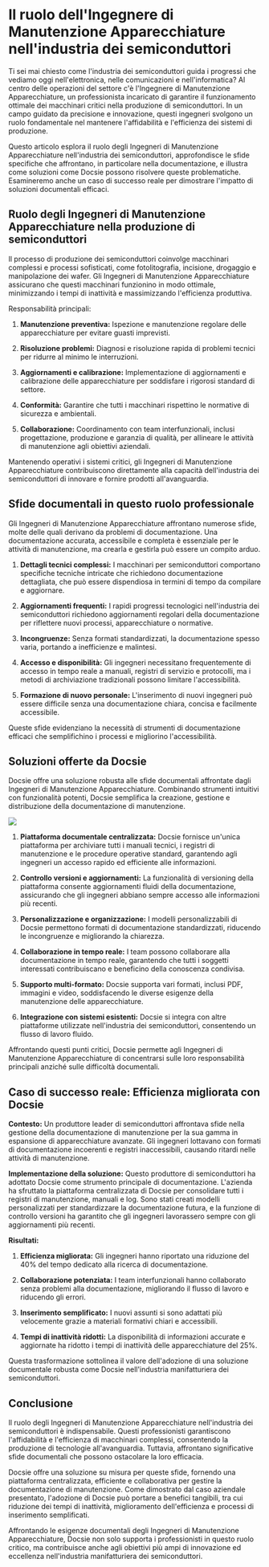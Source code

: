 # Il ruolo dell'Ingegnere di Manutenzione Apparecchiature nell'industria dei semiconduttori

Ti sei mai chiesto come l'industria dei semiconduttori guida i progressi che vediamo oggi nell'elettronica, nelle comunicazioni e nell'informatica? Al centro delle operazioni del settore c'è l'Ingegnere di Manutenzione Apparecchiature, un professionista incaricato di garantire il funzionamento ottimale dei macchinari critici nella produzione di semiconduttori. In un campo guidato da precisione e innovazione, questi ingegneri svolgono un ruolo fondamentale nel mantenere l'affidabilità e l'efficienza dei sistemi di produzione.

Questo articolo esplora il ruolo degli Ingegneri di Manutenzione Apparecchiature nell'industria dei semiconduttori, approfondisce le sfide specifiche che affrontano, in particolare nella documentazione, e illustra come soluzioni come Docsie possono risolvere queste problematiche. Esamineremo anche un caso di successo reale per dimostrare l'impatto di soluzioni documentali efficaci.

## Ruolo degli Ingegneri di Manutenzione Apparecchiature nella produzione di semiconduttori

Il processo di produzione dei semiconduttori coinvolge macchinari complessi e processi sofisticati, come fotolitografia, incisione, drogaggio e manipolazione dei wafer. Gli Ingegneri di Manutenzione Apparecchiature assicurano che questi macchinari funzionino in modo ottimale, minimizzando i tempi di inattività e massimizzando l'efficienza produttiva.

Responsabilità principali:

1. **Manutenzione preventiva:** Ispezione e manutenzione regolare delle apparecchiature per evitare guasti imprevisti.

2. **Risoluzione problemi:** Diagnosi e risoluzione rapida di problemi tecnici per ridurre al minimo le interruzioni.

3. **Aggiornamenti e calibrazione:** Implementazione di aggiornamenti e calibrazione delle apparecchiature per soddisfare i rigorosi standard di settore.

4. **Conformità:** Garantire che tutti i macchinari rispettino le normative di sicurezza e ambientali.

5. **Collaborazione:** Coordinamento con team interfunzionali, inclusi progettazione, produzione e garanzia di qualità, per allineare le attività di manutenzione agli obiettivi aziendali.

Mantenendo operativi i sistemi critici, gli Ingegneri di Manutenzione Apparecchiature contribuiscono direttamente alla capacità dell'industria dei semiconduttori di innovare e fornire prodotti all'avanguardia.

## Sfide documentali in questo ruolo professionale

Gli Ingegneri di Manutenzione Apparecchiature affrontano numerose sfide, molte delle quali derivano da problemi di documentazione. Una documentazione accurata, accessibile e completa è essenziale per le attività di manutenzione, ma crearla e gestirla può essere un compito arduo.

1. **Dettagli tecnici complessi:** I macchinari per semiconduttori comportano specifiche tecniche intricate che richiedono documentazione dettagliata, che può essere dispendiosa in termini di tempo da compilare e aggiornare.

2. **Aggiornamenti frequenti:** I rapidi progressi tecnologici nell'industria dei semiconduttori richiedono aggiornamenti regolari della documentazione per riflettere nuovi processi, apparecchiature o normative.

3. **Incongruenze:** Senza formati standardizzati, la documentazione spesso varia, portando a inefficienze e malintesi.

4. **Accesso e disponibilità:** Gli ingegneri necessitano frequentemente di accesso in tempo reale a manuali, registri di servizio e protocolli, ma i metodi di archiviazione tradizionali possono limitare l'accessibilità.

5. **Formazione di nuovo personale:** L'inserimento di nuovi ingegneri può essere difficile senza una documentazione chiara, concisa e facilmente accessibile.

Queste sfide evidenziano la necessità di strumenti di documentazione efficaci che semplifichino i processi e migliorino l'accessibilità.

## Soluzioni offerte da Docsie

Docsie offre una soluzione robusta alle sfide documentali affrontate dagli Ingegneri di Manutenzione Apparecchiature. Combinando strumenti intuitivi con funzionalità potenti, Docsie semplifica la creazione, gestione e distribuzione della documentazione di manutenzione.

![](https://cdn.docsie.io/workspace_PxAvC1Uenuc7ad6H3/doc_wn84Jkoc6hIMTO2eE/file_Vyzz5xo721z1FTuRb/image_02d6bb1e-9192-fdba-359c-4a466d630223.jpg)

1. **Piattaforma documentale centralizzata:** Docsie fornisce un'unica piattaforma per archiviare tutti i manuali tecnici, i registri di manutenzione e le procedure operative standard, garantendo agli ingegneri un accesso rapido ed efficiente alle informazioni.

2. **Controllo versioni e aggiornamenti:** La funzionalità di versioning della piattaforma consente aggiornamenti fluidi della documentazione, assicurando che gli ingegneri abbiano sempre accesso alle informazioni più recenti.

3. **Personalizzazione e organizzazione:** I modelli personalizzabili di Docsie permettono formati di documentazione standardizzati, riducendo le incongruenze e migliorando la chiarezza.

4. **Collaborazione in tempo reale:** I team possono collaborare alla documentazione in tempo reale, garantendo che tutti i soggetti interessati contribuiscano e beneficino della conoscenza condivisa.

5. **Supporto multi-formato:** Docsie supporta vari formati, inclusi PDF, immagini e video, soddisfacendo le diverse esigenze della manutenzione delle apparecchiature.

6. **Integrazione con sistemi esistenti:** Docsie si integra con altre piattaforme utilizzate nell'industria dei semiconduttori, consentendo un flusso di lavoro fluido.

Affrontando questi punti critici, Docsie permette agli Ingegneri di Manutenzione Apparecchiature di concentrarsi sulle loro responsabilità principali anziché sulle difficoltà documentali.

## Caso di successo reale: Efficienza migliorata con Docsie

**Contesto:** Un produttore leader di semiconduttori affrontava sfide nella gestione della documentazione di manutenzione per la sua gamma in espansione di apparecchiature avanzate. Gli ingegneri lottavano con formati di documentazione incoerenti e registri inaccessibili, causando ritardi nelle attività di manutenzione.

**Implementazione della soluzione:** Questo produttore di semiconduttori ha adottato Docsie come strumento principale di documentazione. L'azienda ha sfruttato la piattaforma centralizzata di Docsie per consolidare tutti i registri di manutenzione, manuali e log. Sono stati creati modelli personalizzati per standardizzare la documentazione futura, e la funzione di controllo versioni ha garantito che gli ingegneri lavorassero sempre con gli aggiornamenti più recenti.

**Risultati:**

1. **Efficienza migliorata:** Gli ingegneri hanno riportato una riduzione del 40% del tempo dedicato alla ricerca di documentazione.

2. **Collaborazione potenziata:** I team interfunzionali hanno collaborato senza problemi alla documentazione, migliorando il flusso di lavoro e riducendo gli errori.

3. **Inserimento semplificato:** I nuovi assunti si sono adattati più velocemente grazie a materiali formativi chiari e accessibili.

4. **Tempi di inattività ridotti:** La disponibilità di informazioni accurate e aggiornate ha ridotto i tempi di inattività delle apparecchiature del 25%.

Questa trasformazione sottolinea il valore dell'adozione di una soluzione documentale robusta come Docsie nell'industria manifatturiera dei semiconduttori.

## Conclusione

Il ruolo degli Ingegneri di Manutenzione Apparecchiature nell'industria dei semiconduttori è indispensabile. Questi professionisti garantiscono l'affidabilità e l'efficienza di macchinari complessi, consentendo la produzione di tecnologie all'avanguardia. Tuttavia, affrontano significative sfide documentali che possono ostacolare la loro efficacia.

Docsie offre una soluzione su misura per queste sfide, fornendo una piattaforma centralizzata, efficiente e collaborativa per gestire la documentazione di manutenzione. Come dimostrato dal caso aziendale presentato, l'adozione di Docsie può portare a benefici tangibili, tra cui riduzione dei tempi di inattività, miglioramento dell'efficienza e processi di inserimento semplificati.

Affrontando le esigenze documentali degli Ingegneri di Manutenzione Apparecchiature, Docsie non solo supporta i professionisti in questo ruolo critico, ma contribuisce anche agli obiettivi più ampi di innovazione ed eccellenza nell'industria manifatturiera dei semiconduttori.